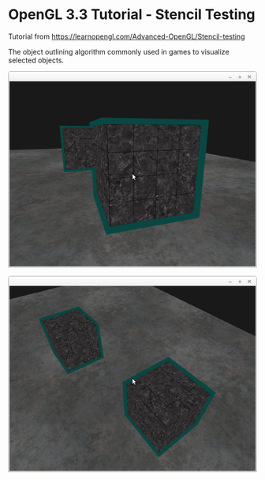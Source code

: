 # OpenGL 3.3 Tutorial - Stencil Testing

Tutorial from https://learnopengl.com/Advanced-OpenGL/Stencil-testing

The object outlining algorithm commonly used in games to visualize selected objects.

![alt text](https://github.com/tapin13/openGL-3-3-examples/blob/master/tutorialXV1_stencil_testing/Screenshot.png)

![alt text](https://github.com/tapin13/openGL-3-3-examples/blob/master/tutorialXV1_stencil_testing/Screenshot1.png)


